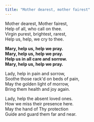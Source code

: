 ```yaml
---
title: "Mother dearest, mother fairest"
---
```


Mother dearest, Mother fairest,   
Help of all, who call on thee.   
Virgin purest, brightest, rarest,   
Help us, help, we cry to thee.

**Mary, help us, help we pray.   
Mary, help us, help we pray.   
Help us in all care and sorrow.   
Mary, help us, help we pray.**

Lady, help in pain and sorrow,   
Soothe those rack'd on beds of pain,   
May the golden light of morrow,   
Bring them health and joy again. 

Lady, help the absent loved ones.   
How we miss their presence here.   
May the hand of Thy protection   
Guide and guard them far and near.